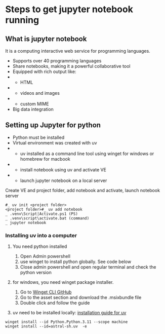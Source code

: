 # Steps to get jupyter notebook running

## What is jupyter notebook
It is a computing interactive web service for programming languages.

- Supports over 40 programming languages
- Share notebooks, making it a powerful collaborative tool
- Equipped with rich output like:
- - HTML
- - videos and images
- - custom MIME
- Big data integration

## Setting up Jupyter for python
- Python must be installed
- Virtual environment was created with uv
- - uv installed as a command line tool using winget for windows or homebrew for macbook
- - install notebook using uv and activate VE
- - launch jupyter notebook on a local server

Create VE and project folder, add notebook and activate, launch notebook server

```
#_ uv init <project folder>
<project folder>#_ uv add notebook
_ .venv\Script|Activate.ps1 (PS)
_ .venv\script\activate.bat (command)
_ jupyter notebook
```

### Installing uv into a computer
1. You need python installed
    1. Open Admin powershell
    2. use winget to install python globally. See code below
    3. Close admin powershell and open regular terminal and check the python version
2. for windows, you need winget package installer. 
    1. Go to [Winget CLI GitHub](https://github.com/microsoft/winget-cli/releases/latest)
    2. Go to the asset section and download the .msixbundle file
    3. Double click and follow the guide

3. uv need to be installed locally: [installation guide for uv](https://docs.astral.sh/uv/getting-started/installation/)

```
winget install --id Python.Python.3.11 --scope machine
winget install --id=astral-sh.uv  -e
```

